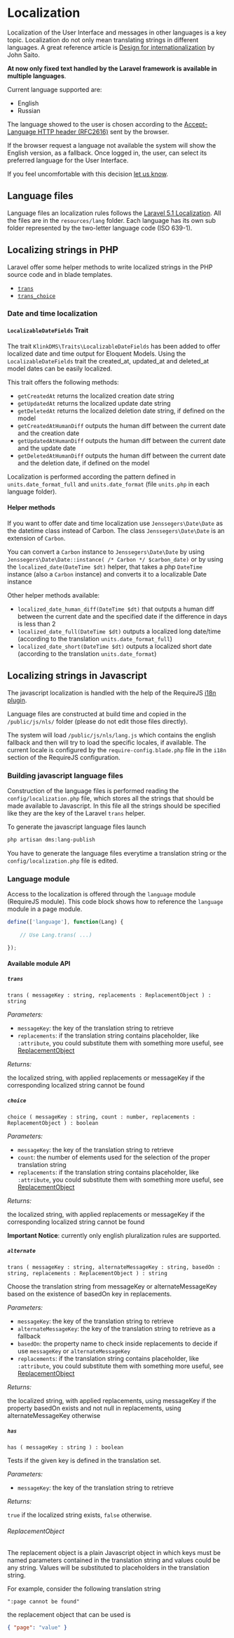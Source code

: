 <!-- 10 -->
# Localization

Localization of the User Interface and messages in other languages is a key topic.
Localization do not only mean translating strings in different languages. A great reference article 
is [Design for internationalization](https://medium.com/dropbox-design/design-for-internationalization-24c12ea6b38f#.k6f86wehj) 
by John Saito.

**At now only fixed text handled by the Laravel framework is available in multiple languages**.

Current language supported are:

- English
- Russian

The language showed to the user is chosen according to the 
[Accept-Language HTTP header (RFC2616)](http://www.w3.org/Protocols/rfc2616/rfc2616-sec14.html#sec14.4) 
sent by the browser.

If the browser request a language not available the system will show the English version, as a fallback.
Once logged in, the user, can select its preferred language for the User Interface.

If you feel uncomfortable with this decision [let us know](http://klink.uservoice.com/forums/303582-k-link-dms/suggestions/9463032-language-buttons-for-switching-between-russian-and).

## Language files

Language files an localization rules follows the [Laravel 5.1 Localization](http://laravel.com/docs/5.1/localization). 
All the files are in the `resources/lang` folder. Each language has its own sub folder represented by the two-letter 
language code (ISO 639-1).


## Localizing strings in PHP

Laravel offer some helper methods to write localized strings in the PHP source code and in blade templates.

- [`trans`](https://laravel.com/docs/5.1/helpers#method-trans)
- [`trans_choice`](https://laravel.com/docs/5.1/helpers#method-trans-choice)


### Date and time localization

#### `LocalizableDateFields` Trait

The trait `KlinkDMS\Traits\LocalizableDateFields` has been added to offer localized date and time output 
for Eloquent Models. Using the `LocalizableDateFields` trait the created_at, updated_at and deleted_at model 
dates can be easily localized.

This trait offers the following methods:

- `getCreatedAt` returns the localized creation date string
- `getUpdatedAt` returns the localized update date string
- `getDeletedAt` returns the localized deletion date string, if defined on the model
- `getCreatedAtHumanDiff` outputs the human diff between the current date and the creation date
- `getUpdatedAtHumanDiff` outputs the human diff between the current date and the update date
- `getDeletedAtHumanDiff` outputs the human diff between the current date and the deletion date,
  if defined on the model

Localization is performed according the pattern defined in `units.date_format_full` and `units.date_format` 
(file `units.php` in each language folder).

#### Helper methods

If you want to offer date and time localization use `Jenssegers\Date\Date` as the datetime class instead of Carbon.
The class `Jenssegers\Date\Date` is an extension of `Carbon`.

You can convert a `Carbon` instance to `Jenssegers\Date\Date` by using `Jenssegers\Date\Date::instance( /* Carbon */ $carbon_date)`
or by using the `localized_date(DateTime $dt)` helper, that takes a php `DateTime` instance 
(also a `Carbon` instance) and converts it to a localizable Date instance

Other helper methods available:

- `localized_date_human_diff(DateTime $dt)` that outputs a human diff between the current date and 
   the specified date if the difference in days is less than 2
- `localized_date_full(DateTime $dt)` outputs a localized long date/time (according to the 
   translation `units.date_format_full`)
- `localized_date_short(DateTime $dt)` outputs a localized short date (according to the 
   translation `units.date_format`)

## Localizing strings in Javascript

The javascript localization is handled with the help of the RequireJS [i18n plugin](https://github.com/requirejs/i18n).

Language files are constructed at build time and copied in the `/public/js/nls/` folder (please do not edit those files 
directly).

The system will load `/public/js/nls/lang.js` which contains the english fallback and then will try to load the specific 
locales, if available. The current locale is configured by the `require-config.blade.php` file in the `i18n` section of the 
RequireJS configuration.

### Building javascript language files

Construction of the language files is performed reading the `config/localization.php` file, which stores all the strings 
that should be made available to Javascript. In this file all the strings should be specified like they are the key of the 
Laravel `trans` helper.

To generate the javascript language files launch

```bash
php artisan dms:lang-publish 
```

You have to generate the language files everytime a translation string or the `config/localization.php` file is edited.

### Language module

Access to the localization is offered through the `language` module (RequireJS module). This code block shows how to 
reference the `language` module in a page module.

```js
define(['language'], function(Lang) {
    
	// Use Lang.trans( ...) 

});
```

#### Available module API

##### `trans`

```
trans ( messageKey : string, replacements : ReplacementObject ) : string
```

_Parameters:_

- `messageKey`: the key of the translation string to retrieve
- `replacements`: if the translation string contains placeholder, like `:attribute`, you could 
  substitute them with something more useful, see [ReplacementObject](#replacementobject) 

_Returns:_

the localized string, with applied replacements or messageKey if the corresponding localized 
string cannot be found


##### `choice`

```
choice ( messageKey : string, count : number, replacements : ReplacementObject ) : boolean
```
_Parameters:_

- `messageKey`: the key of the translation string to retrieve
- `count`: the number of elements used for the selection of the proper translation string
- `replacements`: if the translation string contains placeholder, like `:attribute`, you could 
  substitute them with something more useful, see [ReplacementObject](#replacementobject)

_Returns:_

the localized string, with applied replacements or messageKey if the corresponding localized string cannot be found

**Important Notice**: currently only english pluralization rules are supported.

##### `alternate`

```
trans ( messageKey : string, alternateMessageKey : string, basedOn : string, replacements : ReplacementObject ) : string
```

Choose the translation string from messageKey or alternateMessageKey based on the existence of basedOn key in replacements.

_Parameters:_

- `messageKey`: the key of the translation string to retrieve
- `alternateMessageKey`: the key of the translation string to retrieve as a fallback
- `basedOn`: the property name to check inside replacements to decide if use `messageKey` or `alternateMessageKey`
- `replacements`: if the translation string contains placeholder, like `:attribute`, you could substitute them with 
  something more useful, see [ReplacementObject](#replacementobject) 

_Returns:_

the localized string, with applied replacements, using messageKey if the property basedOn exists and not null in 
replacements, using alternateMessageKey otherwise


##### `has`

```
has ( messageKey : string ) : boolean
```

Tests if the given key is defined in the translation set.

_Parameters:_

- `messageKey`: the key of the translation string to retrieve

_Returns:_

`true` if the localized string exists, `false` otherwise.


###### ReplacementObject 

The replacement object is a plain Javascript object in which keys must be named parameters contained in the 
translation string and values could be any string. Values will be substituted to placeholders in the translation string.

For example, consider the following translation string

```
":page cannot be found"
```

the replacement object that can be used is

```json
{ "page": "value" }
```


